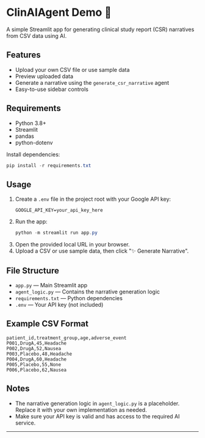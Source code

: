 # ClinAIAgent Demo 💊

A simple Streamlit app for generating clinical study report (CSR) narratives from CSV data using AI.

## Features
- Upload your own CSV file or use sample data
- Preview uploaded data
- Generate a narrative using the `generate_csr_narrative` agent
- Easy-to-use sidebar controls

## Requirements
- Python 3.8+
- Streamlit
- pandas
- python-dotenv

Install dependencies:
```powershell
pip install -r requirements.txt
```

## Usage
1. Create a `.env` file in the project root with your Google API key:
   ```env
   GOOGLE_API_KEY=your_api_key_here
   ```
2. Run the app:
   ```powershell
   python -m streamlit run app.py
   ```
3. Open the provided local URL in your browser.
4. Upload a CSV or use sample data, then click "✨ Generate Narrative".

## File Structure
- `app.py` — Main Streamlit app
- `agent_logic.py` — Contains the narrative generation logic
- `requirements.txt` — Python dependencies
- `.env` — Your API key (not included)

## Example CSV Format
```
patient_id,treatment_group,age,adverse_event
P001,DrugA,45,Headache
P002,DrugA,52,Nausea
P003,Placebo,48,Headache
P004,DrugA,60,Headache
P005,Placebo,55,None
P006,Placebo,62,Nausea
```

## Notes
- The narrative generation logic in `agent_logic.py` is a placeholder. Replace it with your own implementation as needed.
- Make sure your API key is valid and has access to the required AI service.

---
